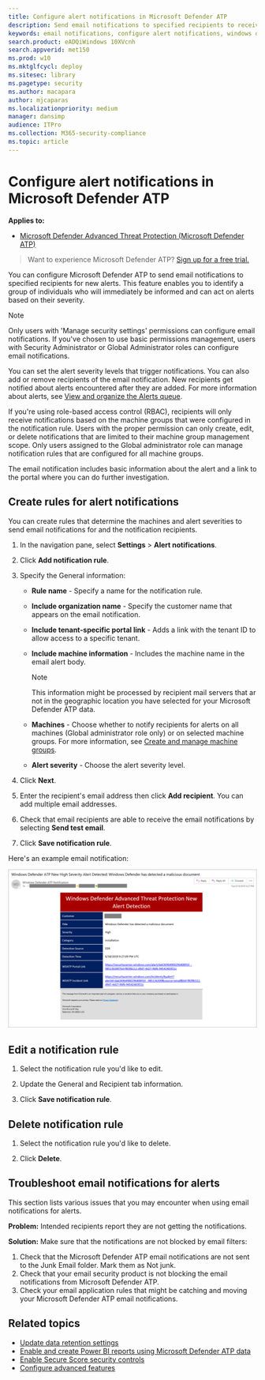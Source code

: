 ```yaml
---
title: Configure alert notifications in Microsoft Defender ATP
description: Send email notifications to specified recipients to receive new alerts based on severity with Microsoft Defender ATP on Windows 10 Enterprise, Pro, and Education editions.
keywords: email notifications, configure alert notifications, windows defender atp notifications, windows defender atp alerts, windows 10 enterprise, windows 10 education
search.product: eADQiWindows 10XVcnh
search.appverid: met150
ms.prod: w10
ms.mktglfcycl: deploy
ms.sitesec: library
ms.pagetype: security
ms.author: macapara
author: mjcaparas
ms.localizationpriority: medium
manager: dansimp
audience: ITPro
ms.collection: M365-security-compliance 
ms.topic: article
---
```


# Configure alert notifications in Microsoft Defender ATP

**Applies to:**
- [Microsoft Defender Advanced Threat Protection (Microsoft Defender ATP)](https://go.microsoft.com/fwlink/p/?linkid=2069559)


>Want to experience Microsoft Defender ATP? [Sign up for a free trial.](https://www.microsoft.com/WindowsForBusiness/windows-atp?ocid=docs-wdatp-emailconfig-abovefoldlink)

You can configure Microsoft Defender ATP to send email notifications to specified recipients for new alerts. This feature enables you to identify a group of individuals who will immediately be informed and can act on alerts based on their severity.

> [!NOTE]
> Only users with 'Manage security settings' permissions can configure email notifications. If you've chosen to use basic permissions management, users with Security Administrator or Global Administrator roles can configure email notifications.

You can set the alert severity levels that trigger notifications. You can also add or remove recipients of the email notification. New recipients get notified about alerts encountered after they are added. For more information about alerts, see [View and organize the Alerts queue](alerts-queue.md).

If you're using role-based access control (RBAC), recipients will only receive notifications based on the machine groups that were configured in the notification rule.
Users with the proper permission can only create, edit, or delete notifications that are limited to their machine group management scope.
Only users assigned to the Global administrator role can manage notification rules that are configured for all machine groups.

The email notification includes basic information about the alert and a link to the portal where you can do further investigation.


## Create rules for alert notifications
You can create rules that determine the machines and alert severities to send email notifications for and the notification recipients.


1. In the navigation pane, select **Settings** > **Alert notifications**.

2. Click **Add notification rule**.

3. Specify the General information:
    - **Rule name** - Specify a name for the notification rule.
    - **Include organization name** - Specify the customer name that appears on the email notification.
    - **Include tenant-specific portal link** - Adds a link with the tenant ID to allow access to a specific tenant.
    - **Include machine information** - Includes the machine name in the email alert body.
    
        >[!NOTE]
        > This information might be processed by recipient mail servers that ar not in the geographic location you have selected for your Microsoft Defender ATP data.

    - **Machines** - Choose whether to notify recipients for alerts on all machines (Global administrator role only) or on selected machine groups. For more information, see [Create and manage machine groups](machine-groups.md).
    - **Alert severity** - Choose the alert severity level.

4. Click **Next**.
	
5. Enter the recipient's email address then click **Add recipient**. You can add multiple email addresses.

6. Check that email recipients are able to receive the email notifications by selecting **Send test email**.

7. Click **Save notification rule**.

Here's an example email notification:

![Image of example email notification](images/atp-example-email-notification.png)

## Edit a notification rule
1. Select the notification rule you'd like to edit.

2. Update the General and Recipient tab information.

3. Click **Save notification rule**.


## Delete notification rule

1. Select the notification rule you'd like to delete.

2. Click **Delete**.


## Troubleshoot email notifications for alerts
This section lists various issues that you may encounter when using email notifications for alerts.

**Problem:** Intended recipients report they are not getting the notifications.

**Solution:** Make sure that the notifications are not blocked by email filters:

1. Check that the Microsoft Defender ATP email notifications are not sent to the Junk Email folder. Mark them as Not junk.
2. Check that your email security product is not blocking the email notifications from Microsoft Defender ATP.
3. Check your email application rules that might be catching and moving your Microsoft Defender ATP email notifications.

## Related topics
- [Update data retention settings](data-retention-settings.md)
- [Enable and create Power BI reports using Microsoft Defender ATP data](powerbi-reports.md)
- [Enable Secure Score security controls](enable-secure-score.md)
- [Configure advanced features](advanced-features.md)
